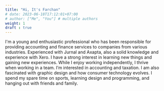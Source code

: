 ```yaml
---
title: "Hi, It's Farchan"
# date: 2023-06-18T17:12:01+07:00
# author: ["Me", "You"] # multiple authors
weight: 1
draft : true
---
```


I'm a young and enthusiastic professional who has been responsible for providing accounting and finance services to companies from various industries. Experienced with Jurnal and Axapta, also a solid knowledge and experience with Xero. I have a strong interest in learning new things and gaining new experiences. While I enjoy working independently, I thrive when working in a team. I’m interested in accounting and taxation. I am also fascinated with graphic design and how consumer technology evolves. I spend my spare time on sports, learning design and programming, and hanging out with friends and family.